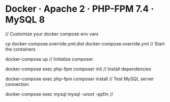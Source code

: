 # Docker · Apache 2 · PHP-FPM 7.4 · MySQL 8

// Customize your docker compose env vars

cp docker-compose.override.yml.dist docker-compose.override.yml
// Start the containers

docker-compose up
// Initialize composer

docker-compose exec php-fpm composer init
// Install dependencies

docker-compose exec php-fpm composer install
// Test MySQL server connection

docker-compose exec mysql mysql -uroot -ppfm
//
